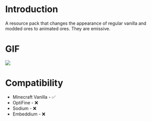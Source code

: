 # Introduction
A resource pack that changes the appearance of regular vanilla and modded ores to animated ores. They are emissive.
# GIF
![](https://github.com/raspberrygitq/Animated-Ore-Vanilla-Emissive/blob/main/animated.gif)
# Compatibility 
- Minecraft Vanilla - ✅
- OptiFine - ❌
- Sodium - ❌
- Embeddium - ❌
